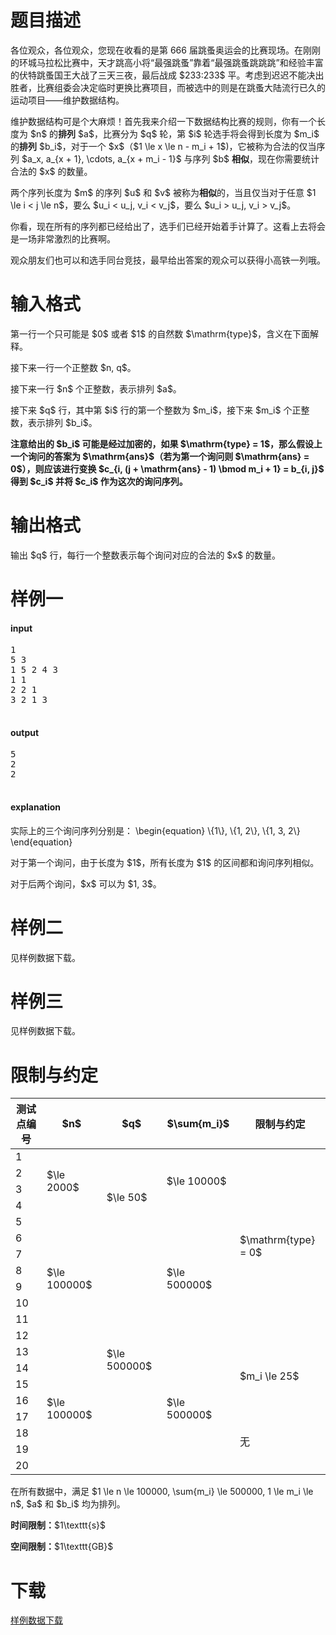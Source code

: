 # 题目描述

<p>各位观众，各位观众，您现在收看的是第 666 届跳蚤奥运会的比赛现场。在刚刚的环城马拉松比赛中，天才跳高小将“最强跳蚤”靠着“最强跳蚤跳跳跳”和经验丰富的伏特跳蚤国王大战了三天三夜，最后战成 $233:233$ 平。考虑到迟迟不能决出胜者，比赛组委会决定临时更换比赛项目，而被选中的则是在跳蚤大陆流行已久的运动项目——维护数据结构。</p>
<p>维护数据结构可是个大麻烦！首先我来介绍一下数据结构比赛的规则，你有一个长度为 $n$ 的<strong>排列</strong> $a$，比赛分为 $q$ 轮，第 $i$ 轮选手将会得到长度为 $m_i$ 的<strong>排列</strong> $b_i$，对于一个 $x$（$1 \le x \le n - m_i + 1$)，它被称为合法的仅当序列 $a_x, a_{x + 1}, \cdots, a_{x + m_i - 1}$ 与序列 $b$ <strong>相似</strong>，现在你需要统计合法的 $x$ 的数量。</p>
<p>两个序列长度为 $m$ 的序列 $u$ 和 $v$ 被称为<strong>相似</strong>的，当且仅当对于任意 $1 \le i &lt; j \le n$，要么 $u_i &lt; u_j, v_i &lt; v_j$，要么 $u_i &gt; u_j, v_i &gt; v_j$。</p>
<p>你看，现在所有的序列都已经给出了，选手们已经开始着手计算了。这看上去将会是一场非常激烈的比赛啊。</p>
<p>观众朋友们也可以和选手同台竞技，最早给出答案的观众可以获得小高铁一列哦。</p>

# 输入格式


<p>第一行一个只可能是 $0$ 或者 $1$ 的自然数 $\mathrm{type}$，含义在下面解释。</p>
<p>接下来一行一个正整数 $n, q$。</p>
<p>接下来一行 $n$ 个正整数，表示排列 $a$。</p>
<p>接下来 $q$ 行，其中第 $i$ 行的第一个整数为 $m_i$，接下来 $m_i$ 个正整数，表示排列 $b_i$。</p>
<p><strong>注意给出的 $b_i$ 可能是经过加密的，如果 $\mathrm{type} = 1$，那么假设上一个询问的答案为 $\mathrm{ans}$（若为第一个询问则 $\mathrm{ans} = 0$），则应该进行变换 $c_{i, (j + \mathrm{ans} - 1) \bmod m_i + 1} = b_{i, j}$ 得到 $c_i$ 并将 $c_i$ 作为这次的询问序列。</strong></p>

# 输出格式


<p>输出 $q$ 行，每行一个整数表示每个询问对应的合法的 $x$ 的数量。</p>

# 样例一


<h4>input</h4>
<pre>1
5 3
1 5 2 4 3
1 1
2 2 1
3 2 1 3

</pre>

<h4>output</h4>
<pre>5
2
2

</pre>

<h4>explanation</h4>
<p>实际上的三个询问序列分别是：
\begin{equation}
\{1\}, \{1, 2\}, \{1, 3, 2\}
\end{equation}</p>
<p>对于第一个询问，由于长度为 $1$，所有长度为 $1$ 的区间都和询问序列相似。</p>
<p>对于后两个询问，$x$ 可以为 $1, 3$。</p>

# 样例二


<p>见样例数据下载。</p>

# 样例三


<p>见样例数据下载。</p>

# 限制与约定


<div class="table-responsive">
<table class="table table-bordered table-text-center table-vertical-middle"><thead><tr><th>测试点编号</th>
<th>$n$</th>
<th>$q$</th>
<th>$\sum{m_i}$</th>
<th>限制与约定</th>
</tr></thead><tbody><tr><td>1</td><td rowspan="4">$\le 2000$</td><td rowspan="6">$\le 50$</td><td rowspan="4">$\le 10000$</td><td rowspan="12">$\mathrm{type} = 0$</td></tr><tr><td>2</td></tr><tr><td>3</td></tr><tr><td>4</td></tr><tr><td>5</td><td rowspan="8">$\le 100000$</td><td rowspan="8">$\le 500000$</td></tr><tr><td>6</td></tr><tr><td>7</td><td rowspan="14">$\le 500000$</td></tr><tr><td>8</td></tr><tr><td>9</td></tr><tr><td>10</td></tr><tr><td>11</td></tr><tr><td>12</td></tr><tr><td>13</td><td rowspan="8">$\le 100000$</td><td rowspan="8">$\le 500000$</td><td rowspan="4">$m_i \le 25$</td></tr><tr><td>14</td></tr><tr><td>15</td></tr><tr><td>16</td></tr><tr><td>17</td><td rowspan="4">无</td>
</tr><tr><td>18</td></tr><tr><td>19</td></tr><tr><td>20</td></tr></tbody></table></div>

<p>在所有数据中，满足 $1 \le n \le 100000, \sum{m_i} \le 500000, 1 \le m_i \le n$, $a$ 和 $b_i$ 均为排列。</p>
<p><strong>时间限制：</strong>$1\texttt{s}$</p>
<p><strong>空间限制：</strong>$1\texttt{GB}$</p>

# 下载


<p><a href="/download.php?type=problem&amp;id=227">样例数据下载</a></p>
